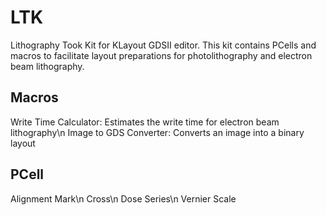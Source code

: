 # LTK
Lithography Took Kit for KLayout GDSII editor. This kit contains PCells and macros to facilitate layout preparations for photolithography and electron beam lithography.

## Macros
Write Time Calculator:  Estimates the write time for electron beam lithography\n
Image to GDS Converter: Converts an image into a binary layout

## PCell
Alignment Mark\n
Cross\n
Dose Series\n
Vernier Scale
